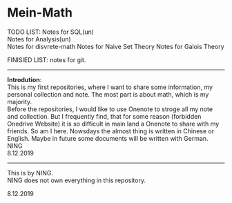 # Mein-Math

TODO LIST:
Notes for SQL(un)  
Notes for Analysis(un)  
Notes for disvrete-math
Notes for Naive Set Theory
Notes for Galois Theory  

FINISIED LIST:
notes for git.

---

**Introdution**:  
This is my first repositories, where I want to share some information, my personal collection and note. The most part is about math, which is my majority.  
Before the repositories, I would like to use Onenote to stroge all my note and collection. But I frequently find, that for some reason (forbidden Onedrive Website) it is so difficult in main land a Onenote to share with my friends. So am I here.
Nowsdays the almost thing is written in Chinese or English. Maybe in future some documents will be written with German.  
NING  
8.12.2019  

---

This is by NING.  
NING does not own everything in this repository.

8.12.2019

